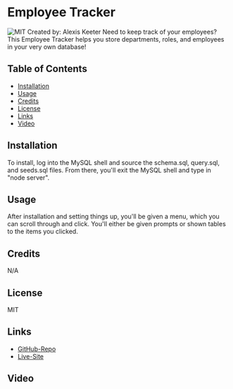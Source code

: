 # Employee Tracker
![MIT](https://img.shields.io/badge/License-MIT-yellow.svg)
Created by: Alexis Keeter
Need to keep track of your employees? This Employee Tracker helps you store departments, roles, and employees in your very own database!

## Table of Contents
- [Installation](#installation)
- [Usage](#usage)
- [Credits](#credits)
- [License](#license)
- [Links](#links)
- [Video](#video)

## Installation
To install, log into the MySQL shell and source the schema.sql, query.sql, and seeds.sql files. From there, you'll exit the MySQL shell and type in "node server".

## Usage
After installation and setting things up, you'll be given a menu, which you can scroll through and click. You'll either be given prompts or shown tables to the items you clicked.

## Credits
N/A


## License
MIT

## Links
- [GitHub-Repo](https://github.com/alexiskeet/challenge-12.git)
- [Live-Site](N/A)

## Video

